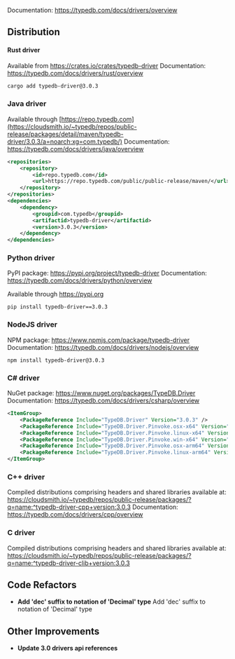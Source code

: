 Documentation: https://typedb.com/docs/drivers/overview

## Distribution

#### Rust driver

Available from https://crates.io/crates/typedb-driver
Documentation: https://typedb.com/docs/drivers/rust/overview


```sh
cargo add typedb-driver@3.0.3
```


### Java driver

Available through [https://repo.typedb.com](https://cloudsmith.io/~typedb/repos/public-release/packages/detail/maven/typedb-driver/3.0.3/a=noarch;xg=com.typedb/)
Documentation: https://typedb.com/docs/drivers/java/overview

```xml
<repositories>
    <repository>
        <id>repo.typedb.com</id>
        <url>https://repo.typedb.com/public/public-release/maven/</url>
    </repository>
</repositories>
<dependencies>
    <dependency>
        <groupid>com.typedb</groupid>
        <artifactid>typedb-driver</artifactid>
        <version>3.0.3</version>
    </dependency>
</dependencies>
```

### Python driver

PyPI package: https://pypi.org/project/typedb-driver
Documentation: https://typedb.com/docs/drivers/python/overview

Available through https://pypi.org

```
pip install typedb-driver==3.0.3
```

### NodeJS driver

NPM package: https://www.npmjs.com/package/typedb-driver
Documentation: https://typedb.com/docs/drivers/nodejs/overview

```
npm install typedb-driver@3.0.3
```

### C# driver

NuGet package: https://www.nuget.org/packages/TypeDB.Driver
Documentation: https://typedb.com/docs/drivers/csharp/overview

```xml
<ItemGroup>
    <PackageReference Include="TypeDB.Driver" Version="3.0.3" />
    <PackageReference Include="TypeDB.Driver.Pinvoke.osx-x64" Version="3.0.3" />
    <PackageReference Include="TypeDB.Driver.Pinvoke.linux-x64" Version="3.0.3" />
    <PackageReference Include="TypeDB.Driver.Pinvoke.win-x64" Version="3.0.3" />
    <PackageReference Include="TypeDB.Driver.Pinvoke.osx-arm64" Version="3.0.3" />
    <PackageReference Include="TypeDB.Driver.Pinvoke.linux-arm64" Version="3.0.3" />
</ItemGroup>
```

### C++ driver

Compiled distributions comprising headers and shared libraries available at: https://cloudsmith.io/~typedb/repos/public-release/packages/?q=name:^typedb-driver-cpp+version:3.0.3
Documentation: https://typedb.com/docs/drivers/cpp/overview

### C driver

Compiled distributions comprising headers and shared libraries available at: https://cloudsmith.io/~typedb/repos/public-release/packages/?q=name:^typedb-driver-clib+version:3.0.3

## Code Refactors
- **Add 'dec' suffix to notation of 'Decimal' type**
  Add 'dec' suffix to notation of 'Decimal' type
  

## Other Improvements
- **Update 3.0 drivers api references**

    
